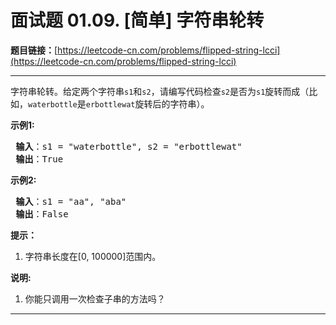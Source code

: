 # 面试题 01.09. [简单] 字符串轮转

**题目链接：**[https://leetcode-cn.com/problems/flipped-string-lcci](https://leetcode-cn.com/problems/flipped-string-lcci)

---

<div class="content__1Y2H">
 <div class="notranslate">
  <p>字符串轮转。给定两个字符串<code>s1</code>和<code>s2</code>，请编写代码检查<code>s2</code>是否为<code>s1</code>旋转而成（比如，<code>waterbottle</code>是<code>erbottlewat</code>旋转后的字符串）。</p> 
  <p><strong>示例1:</strong></p> 
  <pre class="language-text"><strong> 输入</strong>：s1 = "waterbottle", s2 = "erbottlewat"
<strong> 输出</strong>：True
</pre> 
  <p><strong>示例2:</strong></p> 
  <pre class="language-text"><strong> 输入</strong>：s1 = "aa", "aba"
<strong> 输出</strong>：False
</pre> 
  <ol> 
  </ol> 
  <p><strong>提示：</strong></p> 
  <ol> 
   <li>字符串长度在[0, 100000]范围内。</li> 
  </ol> 
  <p><strong>说明:</strong></p> 
  <ol> 
   <li>你能只调用一次检查子串的方法吗？</li> 
  </ol> 
 </div>
</div>

---

```

```